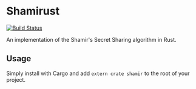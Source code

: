 Shamirust
=========

[![Build Status](https://travis-ci.org/GoldenBadger/shamirust.svg?branch=master)](https://travis-ci.org/GoldenBadger/shamirust)

An implementation of the Shamir's Secret Sharing algorithm in Rust.

## Usage ##

Simply install with Cargo and add `extern crate shamir` to the root of your project.
